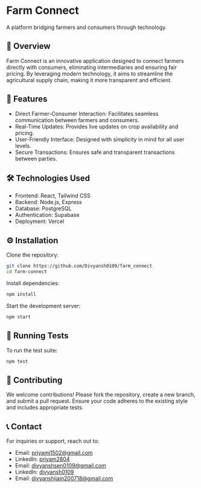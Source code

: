 # Farm Connect

A platform bridging farmers and consumers through technology.

## 🌱 Overview

Farm Connect is an innovative application designed to connect farmers directly with consumers, eliminating intermediaries and ensuring fair pricing. By leveraging modern technology, it aims to streamline the agricultural supply chain, making it more transparent and efficient.

## 🚀 Features

* Direct Farmer-Consumer Interaction: Facilitates seamless communication between farmers and consumers.
* Real-Time Updates: Provides live updates on crop availability and pricing.
* User-Friendly Interface: Designed with simplicity in mind for all user levels.
* Secure Transactions: Ensures safe and transparent transactions between parties.

## 🛠 Technologies Used

* Frontend: React, Tailwind CSS
* Backend: Node.js, Express
* Database: PostgreSQL
* Authentication: Supabase
* Deployment: Vercel 


## ⚙ Installation

Clone the repository:

```bash
git clone https://github.com/Divyansh0109/farm_connect
cd farm-connect
```

Install dependencies:

```bash
npm install
```

Start the development server:

```bash
npm start

```
## 🧪 Running Tests

To run the test suite:

```bash
npm test

```
## 🤝 Contributing

We welcome contributions! Please fork the repository, create a new branch, and submit a pull request. Ensure your code adheres to the existing style and includes appropriate tests.

## 📞 Contact

For inquiries or support, reach out to:

* Email: [priyamj1502@gmail.com](mailto:priyamj1502@gmail.com)
* LinkedIn: [priyam2804](https://www.linkedin.com/in/priyam2804)
* Email: [divyanshsen0109@gmail.com](mailto:divyanshsen0109@gmail.com)
* LinkedIn: [divyansh0109](https://www.linkedin.com/in/divyansh0109)
* Email: [divyanshijain200718@gmail.com](mailto:divyanshijain200718@gmail.com)
